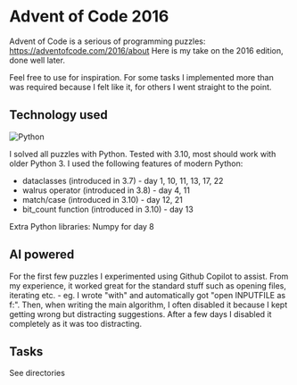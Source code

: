 # Advent of Code 2016

Advent of Code is a serious of programming puzzles: <https://adventofcode.com/2016/about>
Here is my take on the 2016 edition, done well later.

Feel free to use for inspiration. For some tasks I implemented more than was
required because I felt like it, for others I went straight to the point.

## Technology used

![Python](https://img.shields.io/badge/python-%3E%3D3.10-blue)

I solved all puzzles with Python. Tested with 3.10, most should work with older Python 3. I used the following
features of modern Python:

* dataclasses (introduced in 3.7) - day 1, 10, 11, 13, 17, 22
* walrus operator (introduced in 3.8) - day 4, 11
* match/case (introduced in 3.10) - day 12, 21
* bit_count function (introduced in 3.10) - day 13

Extra Python libraries: Numpy for day 8


## AI powered

For the first few puzzles I experimented using Github Copilot to assist. From my experience, it
worked great for the standard stuff such as opening files, iterating etc. - eg. I wrote "with"
and automatically got "open INPUTFILE as f:". Then, when writing the main algorithm, I often
disabled it because I kept getting wrong but distracting suggestions. After a few days I
disabled it completely as it was too distracting.

## Tasks

See directories

